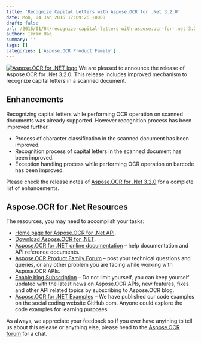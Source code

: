 ```yaml
---
title: 'Recognize Capital Letters with Aspose.OCR for .Net 3.2.0'
date: Mon, 04 Jan 2016 17:09:26 +0000
draft: false
url: /2016/01/04/recognize-capital-letters-with-aspose.ocr-for-.net-3.2.0/
author: Ikram Haq
summary: ''
tags: []
categories: ['Aspose.OCR Product Family']
---
```


[![Aspose.OCR for .NET logo][1]](https://blog.aspose.com/wp-content/uploads/sites/2/2013/07/aspose-OCR-for-net_100.png) We are pleased to announce the release of Aspose.OCR for .Net 3.2.0. This release includes improved mechanism to recognize capital letters in a scanned document.

## Enhancements

Recognizing capital letters while performing OCR operation on scanned documents was already supported. However recognition process has been improved further.

*   Process of character classification in the scanned document has been improved.
*   Recognition process of capital letters in the scanned document has been improved.
*   Exception handling process while performing OCR operation on barcode has been improved.

Please check the release notes of [Aspose.OCR for .Net 3.2.0][2] for a complete list of enhancements.

## Aspose.OCR for .Net Resources

The resources, you may need to accomplish your tasks:

*   [Home page for Aspose.OCR for .Net API][3].
*   [Download Aspose.OCR for .NET][4].
*   [Aspose.OCR for .NET online documentation][5] – help documentation and API reference documents.
*   [Aspose.OCR Product Family Forum][6] – post your technical questions and queries, or any other problem you are facing while working with Aspose.OCR APIs.
*   [Enable blog Subscription][7] – Do not limit yourself, you can keep yourself updated with the latest news on Aspose.OCR APIs, new features, fixes and other API related topics by subscribing to Aspose.OCR blog.
*   [Aspose.OCR for .NET Examples][8] – We have published our code examples on the social coding website GitHub.com. Anyone could explore the code examples for learning purposes.

As always, we appreciate your feedback so if you ever have anything to tell us about this release or anything else, please head to the [Aspose.OCR forum][9] for a chat.




[1]: https://blog.aspose.com/wp-content/uploads/sites/2/2013/07/aspose-OCR-for-net_100.png "Aspose.OCR for .NET logo"
[2]: http://www.aspose.com/community/files/51/.net-components/aspose.ocr-for-.net/default.aspx
[3]: https://www.aspose.com/products/ocr/net
[4]: https://downloads.aspose.com/ocr/net
[5]: https://docs.aspose.com/display/ocrnet/Home
[6]: https://forum.aspose.com/c/ocr
[7]: https://blog.aspose.com/category/aspose-products/aspose-ocr-product-family/
[8]: https://github.com/aspose-ocr/Aspose.OCR-for-.NET
[9]: https://www.aspose.com/community/forums/aspose.ocr-product-family/493/showforum.aspx




